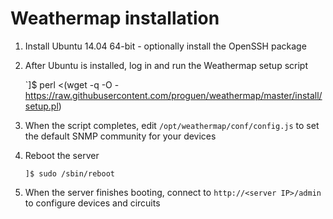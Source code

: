 # Weathermap installation

1. Install Ubuntu 14.04 64-bit - optionally install the OpenSSH package

2. After Ubuntu is installed, log in and run the Weathermap setup script

    `]$ perl <(wget -q -O - https://raw.githubusercontent.com/proguen/weathermap/master/install/setup.pl)

3. When the script completes, edit `/opt/weathermap/conf/config.js` to set the default SNMP community for your devices

4. Reboot the server

    `]$ sudo /sbin/reboot`

5. When the server finishes booting, connect to `http://<server IP>/admin` to configure devices and circuits
